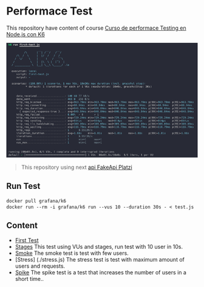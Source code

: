 Performace Test
===============

This repository have content of course [Curso de performace Testing en Node.js con K6](https://platzi.com/cursos/performance-testing-nodejs/)

![First test result](./asset/first-test-result.png)

> This repository using next [api FakeApi Platzi](https://fakeapi.platzi.com/)

## Run Test

```console
docker pull grafana/k6
docker run --rm -i grafana/k6 run --vus 10 --duration 30s - < test.js
```

## Content

* [First Test ](./first-test.js) 
* [Stages](./stages.js) This test using VUs and stages, run test with 10 user in 10s.
* [Smoke](/smoke.js) The smoke test is test with few users.
* [Stress] (./stress.js) The stress test is test with maximum amount of users and requests.
* [Spike](./spike.js) The spike test is a test that increases the number of users in a short time..


